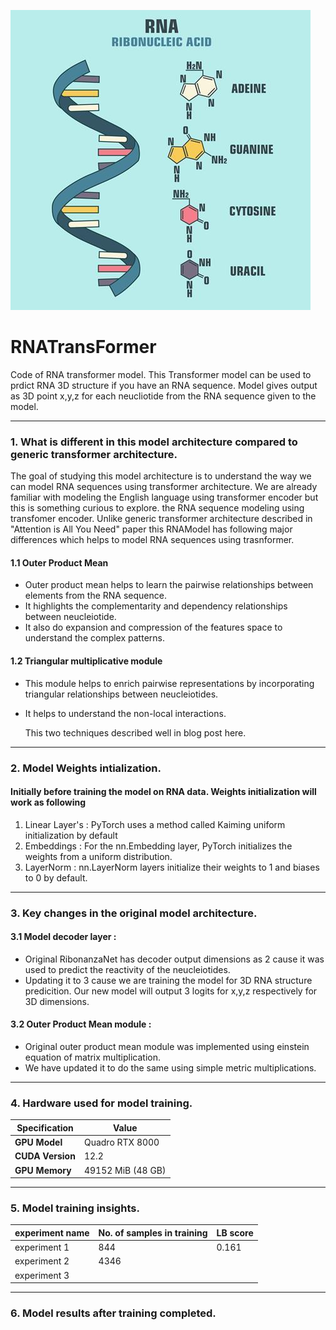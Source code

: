 ![Alt text](image.png)

# RNATransFormer
Code of RNA transformer model. This Transformer model can be used to prdict RNA 3D structure if you have an RNA sequence. Model gives output as 3D point x,y,z for each neucliotide from the RNA sequence given to the model.

---
### 1. What is different in this model architecture compared to generic transformer architecture.
The goal of studying this model architecture is to understand the way we can model RNA sequences using transformer architecture. We are already familiar with modeling the English language using transformer encoder but this is something curious to explore. the RNA sequence modeling using transfomer encoder. Unlike generic transformer architecture described in "Attention is All You Need" paper this RNAModel has following major differences which helps to model RNA sequences using trasnformer.

#### 1.1 Outer Product Mean
- Outer product mean helps to learn the pairwise relationships between elements from the RNA sequence.
- It highlights the complementarity and dependency relationships between neucleiotide.
- It also do expansion and compression of the features space to understand the complex patterns.
  
#### 1.2 Triangular multiplicative module
- This module helps to enrich pairwise representations by incorporating triangular relationships between neucleiotides.
- It helps to understand the non-local interactions.

  This two techniques described well in blog post here.
---

### 2. Model Weights intialization.
#### Initially before training the model on RNA data. Weights initialization will work as following
1. Linear Layer's : PyTorch uses a method called Kaiming uniform initialization by default
2. Embeddings     : For the nn.Embedding layer, PyTorch initializes the weights from a uniform distribution.
3. LayerNorm : nn.LayerNorm layers initialize their weights to 1 and biases to 0 by default.
---

### 3. Key changes in the original model architecture.
#### 3.1 Model decoder layer :
- Original RibonanzaNet has decoder output dimensions as 2 cause it was used to predict the reactivity of the neucleiotides.
- Updating it to 3 cause we are training the model for 3D RNA structure predicition. Our new model will output 3 logits for x,y,z respectively for 3D dimensions.

#### 3.2 Outer Product Mean module :
- Original outer product mean module was implemented using einstein equation of matrix multiplication.
- We have updated it to do the same using simple metric multiplications.
---

### 4. Hardware used for model training.

| Specification       | Value                        |
|---------------------|-----------------------------|
| **GPU Model**       | Quadro RTX 8000             |
| **CUDA Version**    | 12.2                        |
| **GPU Memory**      | 49152 MiB (48 GB)           |
---

### 5. Model training insights.
| experiment name     | No. of samples in training  | LB score |
|---------------------|-----------------------------|----------|
|  experiment 1       | 844                         | 0.161    |
|  experiment 2       | 4346                        |          |
|  experiment 3       |                             |          |

---
### 6. Model results after training completed.
